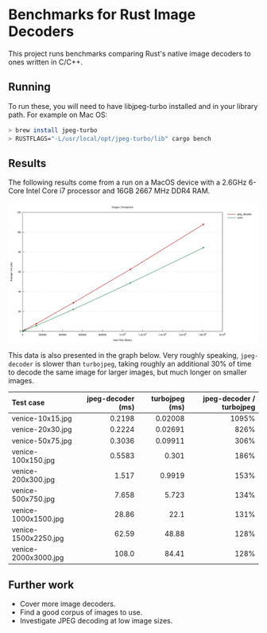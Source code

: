 # Benchmarks for Rust Image Decoders

This project runs benchmarks comparing Rust's native image decoders to ones written in C/C++.

## Running

To run these, you will need to have libjpeg-turbo installed and in your library path.
For example on Mac OS:

```sh
> brew install jpeg-turbo
> RUSTFLAGS="-L/usr/local/opt/jpeg-turbo/lib" cargo bench
```

## Results

The following results come from a run on a MacOS device with a 2.6GHz 6-Core Intel Core i7 processor and 16GB 2667 MHz DDR4 RAM.

![Line graph displaying JPEG decoding time of turbojpeg and jpeg-decoder on various image sizes.](lines.svg)

This data is also presented in the graph below.
Very roughly speaking, `jpeg-decoder` is slower than `turbojpeg`, taking roughly an additional 30%
of time to decode the same image for larger images, but much longer on smaller images.

| Test case | jpeg-decoder (ms) | turbojpeg (ms) | jpeg-decoder / turbojpeg |
| :--- | ---: | ---: | ---: |
| venice-10x15.jpg | 0.2198 | 0.02008 | 1095% |
| venice-20x30.jpg | 0.2224 | 0.02691 | 826% |
| venice-50x75.jpg | 0.3036 | 0.09911 | 306% |
| venice-100x150.jpg | 0.5583 | 0.301 | 186% |
| venice-200x300.jpg | 1.517 | 0.9919 | 153% |
| venice-500x750.jpg | 7.658 | 5.723 | 134% |
| venice-1000x1500.jpg | 28.86 | 22.1 | 131% |
| venice-1500x2250.jpg | 62.59 | 48.88 | 128% |
| venice-2000x3000.jpg | 108.0 | 84.41 | 128% |

## Further work

* Cover more image decoders.
* Find a good corpus of images to use.
* Investigate JPEG decoding at low image sizes.
